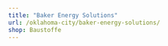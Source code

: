 ```yaml
---
title: "Baker Energy Solutions"
url: /oklahoma-city/baker-energy-solutions/
shop: Baustoffe
---
```

